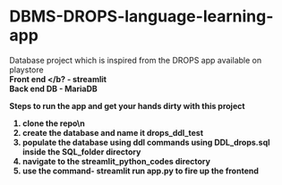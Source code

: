 # DBMS-DROPS-language-learning-app

Database project which is inspired from the DROPS app available on playstore <br>
<b>Front end </b? - streamlit <br>
<b>Back end DB </b> - MariaDB <br>

Steps to run the app and get your hands dirty with this project <br>
1. clone the repo\n
2. create the database and name it  drops_ddl_test <br>
3. populate the database using ddl commands using DDL_drops.sql inside the SQL_folder directory <br>
4. navigate to the streamlit_python_codes directory <br>
5. use the command- streamlit run app.py to fire up the frontend

